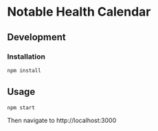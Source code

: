 # Notable Health Calendar

## Development

### Installation

```sh
npm install
```

## Usage

```sh
npm start
```

Then navigate to http://localhost:3000

